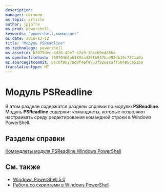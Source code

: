 ```yaml
---
description: 
manager: carmonm
ms.topic: article
author: jpjofre
ms.prod: powershell
keywords: "powershell,командлет"
ms.date: 2016-12-12
title: "Модуль PSReadline"
ms.technology: powershell
ms.assetid: bf079dec-4d26-40e7-b7a9-154c69e485ba
ms.openlocfilehash: f9970466a6189aad30fb947ba492db19c7371a0a
ms.sourcegitcommit: 8acbf9827ad8f4ef9753f826ecaff58495ca51b0
translationtype: HT
---
```

# <a name="psreadline-module"></a>Модуль PSReadline
В этом разделе содержатся разделы справки по модулю **PSReadline**. Модуль **PSReadline** содержит командлеты, которые позволяют настраивать среду редактирования командной строки в Windows PowerShell.

## <a name="help-topics"></a>Разделы справки
[Командлеты модуля PSReadline Windows PowerShell](https://technet.microsoft.com/en-us/library/ed48e832-95f9-4577-bf56-a7e5aa9630ba)

## <a name="see-also"></a>См. также
- [Windows PowerShell 5.0](Windows-PowerShell-5.0.md)
- [Работа со скриптами в Windows PowerShell](../../getting-started/fundamental/Scripting-with-Windows-PowerShell.md)

